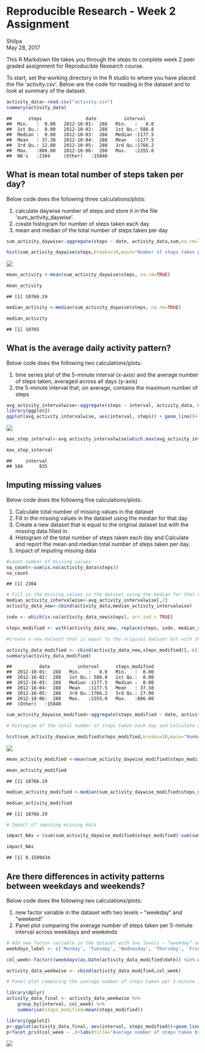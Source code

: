 # Reproducible Research - Week 2 Assignment
Shilpa  
May 28, 2017  

This R Markdown file takes you through the steps to complete week 2 peer graded assignment for Reproducible Research course.

To start, set the working directory in the R studio to where you have placed the file 'activity.csv'. Below are the code for reading in the dataset and to look at summary of the dataset. 


```r
activity_data<-read.csv("activity.csv")
summary(activity_data)
```

```
##      steps                date          interval     
##  Min.   :  0.00   2012-10-01:  288   Min.   :   0.0  
##  1st Qu.:  0.00   2012-10-02:  288   1st Qu.: 588.8  
##  Median :  0.00   2012-10-03:  288   Median :1177.5  
##  Mean   : 37.38   2012-10-04:  288   Mean   :1177.5  
##  3rd Qu.: 12.00   2012-10-05:  288   3rd Qu.:1766.2  
##  Max.   :806.00   2012-10-06:  288   Max.   :2355.0  
##  NA's   :2304     (Other)   :15840
```

## What is mean total number of steps taken per day?

Below code does the following three calculations/plots:  
1. calculate daywise number of steps and store it in the file 'sum_activity_daywise'.  
2. create histogram for number of steps taken each day   
3. mean and median of the total number of steps taken per day  


```r
sum_activity_daywise<-aggregate(steps ~ date, activity_data,sum,na.rm=TRUE)

hist(sum_activity_daywise$steps,breaks=10,main="Number of steps taken per day",xlab="# of steps")
```

![](PA1_template_files/figure-html/unnamed-chunk-2-1.png)<!-- -->

```r
mean_activity <-mean(sum_activity_daywise$steps, na.rm=TRUE)

mean_activity
```

```
## [1] 10766.19
```

```r
median_activity <-median(sum_activity_daywise$steps, na.rm=TRUE)

median_activity
```

```
## [1] 10765
```
## What is the average daily activity pattern?

Below code does the following two calculations/plots:  
1. time series plot of the 5-minute interval (x-axis) and the average number of steps taken, averaged across all days (y-axis)  
2. the 5-minute interval that, on average, contains the maximum number of steps   


```r
avg_activity_intervalwise<-aggregate(steps ~ interval, activity_data, mean,na.rm=TRUE)
library(ggplot2)
ggplot(avg_activity_intervalwise, aes(interval, steps)) + geom_line()+labs(title="Average number of steps taken by interval")
```

![](PA1_template_files/figure-html/unnamed-chunk-3-1.png)<!-- -->

```r
max_step_interval<-avg_activity_intervalwise[which.max(avg_activity_intervalwise[,2]),][1]

max_step_interval
```

```
##     interval
## 104      835
```

## Imputing missing values

Below code does the following five calculations/plots:  

1. Calculate total number of missing values in the dataset 
2. Fill in the missing values in the dataset using the median for that day
3. Create a new dataset that is equal to the original dataset but with the missing data filled in.
4. Histogram of the total number of steps taken each day and Calculate and report the mean and median total number of steps taken per day. 
5. Impact of imputing missing data


```r
#count number of missing values  
na_count<-sum(is.na(activity_data$steps))
na_count
```

```
## [1] 2304
```

```r
# Fill in the missing values in the dataset using the median for that day  
median_activity_intervalwise<-avg_activity_intervalwise[,2]
activity_data_new<-cbind(activity_data,median_activity_intervalwise)

indx <- which(is.na(activity_data_new$steps), arr.ind = TRUE)

steps_modified <- with(activity_data_new, replace(steps, indx, median_activity_intervalwise))

#Create a new dataset that is equal to the original dataset but with the missing data filled in  

activity_data_modified <- cbind(activity_data_new,steps_modified)[,-c(1,4)]
summary(activity_data_modified)
```

```
##          date          interval      steps_modified  
##  2012-10-01:  288   Min.   :   0.0   Min.   :  0.00  
##  2012-10-02:  288   1st Qu.: 588.8   1st Qu.:  0.00  
##  2012-10-03:  288   Median :1177.5   Median :  0.00  
##  2012-10-04:  288   Mean   :1177.5   Mean   : 37.38  
##  2012-10-05:  288   3rd Qu.:1766.2   3rd Qu.: 27.00  
##  2012-10-06:  288   Max.   :2355.0   Max.   :806.00  
##  (Other)   :15840
```

```r
sum_activity_daywise_modified<-aggregate(steps_modified ~ date, activity_data_modified,sum,na.rm=TRUE)

# Histogram of the total number of steps taken each day and Calculate and report the mean and median total number of steps taken per day   

hist(sum_activity_daywise_modified$steps_modified,breaks=10,main="Number of steps taken per day",xlab="# of steps")
```

![](PA1_template_files/figure-html/unnamed-chunk-4-1.png)<!-- -->

```r
mean_activity_modified <-mean(sum_activity_daywise_modified$steps_modified)

mean_activity_modified
```

```
## [1] 10766.19
```

```r
median_activity_modified <-median(sum_activity_daywise_modified$steps_modified)

median_activity_modified
```

```
## [1] 10766.19
```

```r
# Impact of imputing missing data  

impact_NAs = (sum(sum_activity_daywise_modified$steps_modified)-sum(sum_activity_daywise$steps))/sum(sum_activity_daywise$steps)

impact_NAs
```

```
## [1] 0.1509434
```

## Are there differences in activity patterns between weekdays and weekends?

Below code does the following two calculations/plots:  

1. new factor variable in the dataset with two levels – “weekday” and “weekend” 
2. Panel plot comparing the average number of steps taken per 5-minute interval across weekdays and weekends


```r
# Add new factor variable in the dataset with two levels – “weekday” and “weekend”   
weekdays_label <- c('Monday', 'Tuesday', 'Wednesday', 'Thursday', 'Friday')

col_week<-factor((weekdays(as.Date(activity_data_modified$date)) %in% weekdays_label), levels=c(FALSE, TRUE), labels=c('weekend', 'weekday'))

activity_data_weekwise <- cbind(activity_data_modified,col_week)

# Panel plot comparing the average number of steps taken per 5-minute interval across weekdays and weekends  

library(dplyr)
activity_data_final <- activity_data_weekwise %>%
    group_by(interval, col_week) %>% 
    summarise(steps_modified=mean(steps_modified))

library(ggplot2)
p<-ggplot(activity_data_final, aes(interval, steps_modified))+geom_line() 
p+facet_grid(col_week ~ .)+labs(title="Average number of steps taken by interval",x="number of steps")
```

![](PA1_template_files/figure-html/unnamed-chunk-5-1.png)<!-- -->
